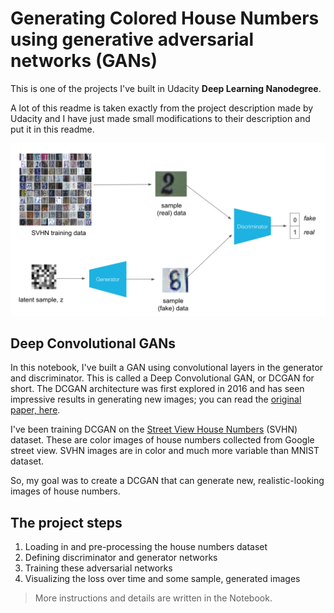 # Generating Colored House Numbers using generative adversarial networks (GANs)

This is one of the projects I've built in Udacity **Deep Learning Nanodegree**.

A lot of this readme is taken exactly from the project description made by Udacity and I have just made small modifications to their description and put it in this readme.

![](assets/svhn_dcgan.png)

## Deep Convolutional GANs
In this notebook, I've built a GAN using convolutional layers in the generator and discriminator. This is called a Deep Convolutional GAN, or DCGAN for short. The DCGAN architecture was first explored in 2016 and has seen impressive results in generating new images; you can read the [original paper, here](https://arxiv.org/pdf/1511.06434.pdf).

I've been training DCGAN on the [Street View House Numbers](http://ufldl.stanford.edu/housenumbers/) (SVHN) dataset. These are color images of house numbers collected from Google street view. SVHN images are in color and much more variable than MNIST dataset.

So, my goal was to create a DCGAN that can generate new, realistic-looking images of house numbers. 

## The project steps
1. Loading in and pre-processing the house numbers dataset
2. Defining discriminator and generator networks
3. Training these adversarial networks
4. Visualizing the loss over time and some sample, generated images

>More instructions and details are written in the Notebook.
